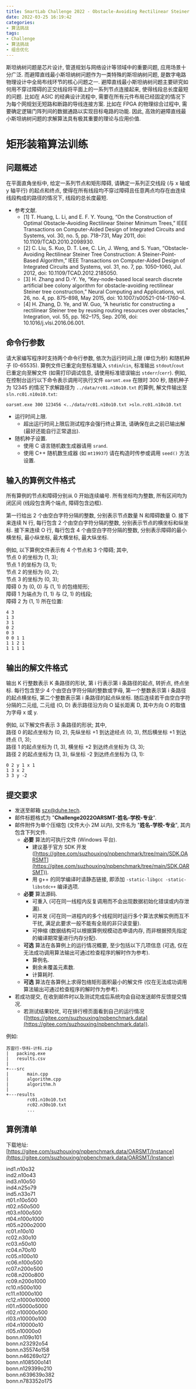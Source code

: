 ```yaml
---
title: SmartLab Challenge 2022 - Obstacle-Avoiding Rectilinear Steiner Minimum Tree
date: 2022-03-25 16:19:42
categories:
- 算法挑战
tags:
- Challenge
- 算法挑战
- 组合优化
---
```


斯坦纳树问题是芯片设计, 管道规划与网络设计等领域中的重要问题, 应用场景十分广泛.
而避障直线最小斯坦纳树问题作为一类特殊的斯坦纳树问题, 是数字电路物理设计中全局布线环节的核心问题之一.
避障直线最小斯坦纳树问题主要研究如何用不穿过障碍的正交线段将平面上的一系列节点连接起来, 使得线段总长度最短的问题.
比如在 ASIC 的经典设计流程中, 需要在所有元件布局已经固定的情况下为每个网规划无短路和断路的导线连接方案.
比如在 FPGA 的物理综合过程中, 需要确定逻辑门阵列间的数据通路以实现目标电路的功能.
因此, 高效的避障直线最小斯坦纳树问题的求解算法具有极其重要的理论与应用价值.



# 矩形装箱算法训练

## 问题概述

在平面直角坐标中, 给定一系列节点和矩形障碍, 请确定一系列正交线段 (与 x 轴或 y 轴平行) 的起点和终点, 使得在所有线段均不穿过障碍且任意两点均存在由连续线段构成的路径的情况下, 线段的总长度最短.

- 参考文献.
  - [1] T. Huang, L. Li, and E. F. Y. Young, “On the Construction of Optimal Obstacle-Avoiding Rectilinear Steiner Minimum Trees,” IEEE Transactions on Computer-Aided Design of Integrated Circuits and Systems, vol. 30, no. 5, pp. 718–731, May 2011, doi: 10.1109/TCAD.2010.2098930.
  - [2] C. Liu, S. Kuo, D. T. Lee, C. Lin, J. Weng, and S. Yuan, “Obstacle-Avoiding Rectilinear Steiner Tree Construction: A Steiner-Point-Based Algorithm,” IEEE Transactions on Computer-Aided Design of Integrated Circuits and Systems, vol. 31, no. 7, pp. 1050–1060, Jul. 2012, doi: 10.1109/TCAD.2012.2185050.
  - [3] H. Zhang and D.-Y. Ye, “Key-node-based local search discrete artificial bee colony algorithm for obstacle-avoiding rectilinear Steiner tree construction,” Neural Computing and Applications, vol. 26, no. 4, pp. 875–898, May 2015, doi: 10.1007/s00521-014-1760-4.
  - [4] H. Zhang, D. Ye, and W. Guo, “A heuristic for constructing a rectilinear Steiner tree by reusing routing resources over obstacles,” Integration, vol. 55, pp. 162–175, Sep. 2016, doi: 10.1016/j.vlsi.2016.06.001.



## 命令行参数

请大家编写程序时支持两个命令行参数, 依次为运行时间上限 (单位为秒) 和随机种子 (0-65535).
算例文件已重定向至标准输入 `stdin`/`cin`, 标准输出 `stdout`/`cout` 已重定向至解文件 (如需打印调试信息, 请使用标准错误输出 `stderr`/`cerr`).
例如, 在控制台运行以下命令表示调用可执行文件 `oarsmt.exe` 在限时 300 秒, 随机种子为 12345 的情况下求解路径为 `../data/rc01.n10o10.txt` 的算例, 解文件输出至 `sln.rc01.n10o10.txt`:
```
oarsmt.exe 300 123456 <../data/rc01.n10o10.txt >sln.rc01.n10o10.txt
```

- 运行时间上限.
  - 超出运行时间上限后测试程序会强行终止算法, 请确保在此之前已输出解 (最好还能自行正常退出).
- 随机种子设置.
  - 使用 C 语言随机数生成器请用 `srand`.
  - 使用 C++ 随机数生成器 (如 `mt19937`) 请在构造时传参或调用 `seed()` 方法设置.


## 输入的算例文件格式

所有算例的节点和障碍分别从 0 开始连续编号.
所有坐标均为整数, 所有区间均为闭区间 (线段包含两个端点, 障碍包含边框).

第一行给出 2 个由空白字符分隔的整数, 分别表示节点数量 N 和障碍数量 O.
接下来连续 N 行, 每行包含 2 个由空白字符分隔的整数, 分别表示节点的横坐标和纵坐标.
接下来连续 O 行, 每行包含 4 个由空白字符分隔的整数, 分别表示障碍的最小横坐标, 最小纵坐标, 最大横坐标, 最大纵坐标.

例如, 以下算例文件表示有 4 个节点和 3 个障碍; 其中,  
节点 0 的坐标为 (1, 3);  
节点 1 的坐标为 (3, 1);  
节点 2 的坐标为 (0, 2);  
节点 3 的坐标为 (0, 3);  
障碍 0 为 (0, 0) 与 (1, 1) 的包络矩形;  
障碍 1 为端点为 (1, 1) 与 (2, 1) 的线段;  
障碍 2 为 (1, 1) 所在位置:
```
4 3
1 3
3 1
0 2
0 3
0 0 1 1
1 1 2 1
1 1 1 1
```


## 输出的解文件格式

输出 K 行整数表示 K 条路径的形状, 第 i 行表示第 i 条路径的起点, 转折点, 终点坐标.
每行包含至少 4 个由空白字符分隔的整数或字母, 第一个整数表示第 i 条路径的起点横坐标, 第二个整数表示第 i 条路径的起点纵坐标.
随后连续若干由空白字符分隔的二元组, 二元组 (O, D) 表示路径沿方向 O 延长距离 D, 其中方向 O 的取值为字母 x 或 y.

例如, 以下解文件表示 3 条路径的形状; 其中,  
路径 0 的起点坐标为 (0, 2), 先纵坐标 +1 到达途经点 (0, 3), 然后横坐标 +1 到达终点 (1, 3);  
路径 1 的起点坐标为 (1, 3), 横坐标 +2 到达终点坐标为 (3, 3);  
路径 2 的起点坐标为 (3, 3), 纵坐标 -2 到达终点坐标为 (3, 1):
```
0 2 y 1 x 1
1 3 x 2
3 3 y -2

```


## 提交要求

- 发送至邮箱 [szx@duhe.tech](mailto:szx@duhe.tech).
- 邮件标题格式为 "**Challenge2022OARSMT-姓名-学校-专业**".
- 邮件附件为单个压缩包 (文件大小 2M 以内), 文件名为 "**姓名-学校-专业**", 其内包含下列文件.
  - **必要** 算法的可执行文件 (Windows 平台).
    - 建议基于官方 SDK 开发 ([https://gitee.com/suzhouxing/npbenchmark/tree/main/SDK.OARSMT](https://gitee.com/suzhouxing/npbenchmark/tree/main/SDK.OARSMT)).
    - 用 g++ 的同学编译时请静态链接, 即添加 `-static-libgcc -static-libstdc++` 编译选项.
  - **必要** 算法源码.
    - 可重入 (可在同一线程内反复调用而不会出现数据初始化错误或内存泄漏).
    - 可并发 (可在同一进程内的多个线程同时运行多个算法求解实例而互不干扰, 满足此要求一般不能有全局的非只读变量).
    - 可伸缩 (数据结构可以根据算例规模动态申请内存, 而非根据预先指定的编译期常量进行内存分配).
  - **可选** 算法在各算例上的运行情况概要, 至少包括以下几项信息 (可选, 仅在无法成功调用算法输出可通过检查程序的解时作为参考).
    - 算例名.
    - 剩余未覆盖元素数.
    - 计算耗时.
  - **可选** 算法在各算例上求得包络矩形面积最小的解文件 (仅在无法成功调用算法输出可通过检查程序的解时作为参考).
- 若成功提交, 在收到邮件时以及测试完成后系统均会自动发送邮件反馈提交情况.
  - 若测试结果较优, 可在排行榜页面看到自己的运行情况 ([https://gitee.com/suzhouxing/npbenchmark.data](https://gitee.com/suzhouxing/npbenchmark.data)).

例如:
```
苏宙行-华科-计科.zip
|   packing.exe
|   results.csv
|
+---src
|       main.cpp
|       algorithm.cpp
|       algorithm.h
|
+---results
        rc01.n10o10.txt
        rc02.n30o10.txt
        ...
```


## 算例清单

下载地址: [https://gitee.com/suzhouxing/npbenchmark.data/OARSMT/Instance](https://gitee.com/suzhouxing/npbenchmark.data/OARSMT/Instance)

ind1.n10o32  
ind2.n10o43  
ind3.n10o50  
ind4.n25o79  
ind5.n33o71  
rt01.n10o500  
rt02.n50o500  
rt03.n100o500  
rt04.n100o1000  
rt05.n200o2000  
rc01.n10o10  
rc02.n30o10  
rc03.n50o10  
rc04.n70o10  
rc05.n100o10  
rc06.n100o500  
rc07.n200o500  
rc08.n200o800  
rc09.n200o1000  
rc10.n500o100  
rc11.n1000o100  
rc12.n1000o10000  
rl01.n5000o5000  
rl02.n10000o500  
rl03.n10000o100  
rl04.n10000o10  
rl05.n10000o0  
bonn.n109o101  
bonn.n23292o54  
bonn.n35574o158  
bonn.n46269o127  
bonn.n108500o141  
bonn.n129399o210  
bonn.n639639o382  
bonn.n783352o175  
